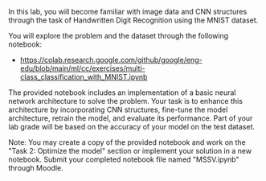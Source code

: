 In this lab, you will become familiar with image data and CNN structures through the task of Handwritten Digit Recognition using the MNIST dataset.

You will explore the problem and the dataset through the following notebook:

-   https://colab.research.google.com/github/google/eng-edu/blob/main/ml/cc/exercises/multi-class_classification_with_MNIST.ipynb

The provided notebook includes an implementation of a basic neural network architecture to solve the problem. Your task is to enhance this architecture by incorporating CNN structures, fine-tune the model architecture, retrain the model, and evaluate its performance. Part of your lab grade will be based on the accuracy of your model on the test dataset.

Note: You may create a copy of the provided notebook and work on the "Task 2: Optimize the model" section or implement your solution in a new notebook. Submit your completed notebook file named "MSSV.ipynb" through Moodle.

